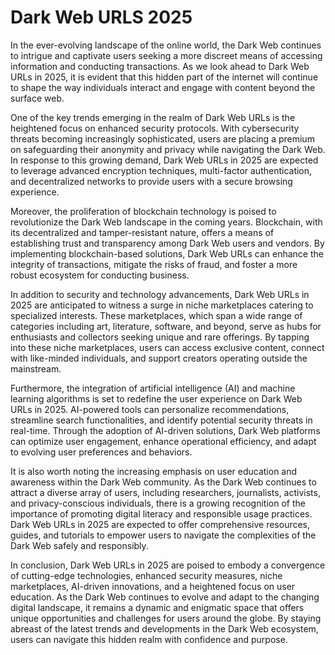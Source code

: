 # Dark Web URLS 2025

In the ever-evolving landscape of the online world, the Dark Web continues to intrigue and captivate users seeking a more discreet means of accessing information and conducting transactions. As we look ahead to Dark Web URLs in 2025, it is evident that this hidden part of the internet will continue to shape the way individuals interact and engage with content beyond the surface web.

One of the key trends emerging in the realm of Dark Web URLs is the heightened focus on enhanced security protocols. With cybersecurity threats becoming increasingly sophisticated, users are placing a premium on safeguarding their anonymity and privacy while navigating the Dark Web. In response to this growing demand, Dark Web URLs in 2025 are expected to leverage advanced encryption techniques, multi-factor authentication, and decentralized networks to provide users with a secure browsing experience.

Moreover, the proliferation of blockchain technology is poised to revolutionize the Dark Web landscape in the coming years. Blockchain, with its decentralized and tamper-resistant nature, offers a means of establishing trust and transparency among Dark Web users and vendors. By implementing blockchain-based solutions, Dark Web URLs can enhance the integrity of transactions, mitigate the risks of fraud, and foster a more robust ecosystem for conducting business.

In addition to security and technology advancements, Dark Web URLs in 2025 are anticipated to witness a surge in niche marketplaces catering to specialized interests. These marketplaces, which span a wide range of categories including art, literature, software, and beyond, serve as hubs for enthusiasts and collectors seeking unique and rare offerings. By tapping into these niche marketplaces, users can access exclusive content, connect with like-minded individuals, and support creators operating outside the mainstream.

Furthermore, the integration of artificial intelligence (AI) and machine learning algorithms is set to redefine the user experience on Dark Web URLs in 2025. AI-powered tools can personalize recommendations, streamline search functionalities, and identify potential security threats in real-time. Through the adoption of AI-driven solutions, Dark Web platforms can optimize user engagement, enhance operational efficiency, and adapt to evolving user preferences and behaviors.

It is also worth noting the increasing emphasis on user education and awareness within the Dark Web community. As the Dark Web continues to attract a diverse array of users, including researchers, journalists, activists, and privacy-conscious individuals, there is a growing recognition of the importance of promoting digital literacy and responsible usage practices. Dark Web URLs in 2025 are expected to offer comprehensive resources, guides, and tutorials to empower users to navigate the complexities of the Dark Web safely and responsibly.

In conclusion, Dark Web URLs in 2025 are poised to embody a convergence of cutting-edge technologies, enhanced security measures, niche marketplaces, AI-driven innovations, and a heightened focus on user education. As the Dark Web continues to evolve and adapt to the changing digital landscape, it remains a dynamic and enigmatic space that offers unique opportunities and challenges for users around the globe. By staying abreast of the latest trends and developments in the Dark Web ecosystem, users can navigate this hidden realm with confidence and purpose.
